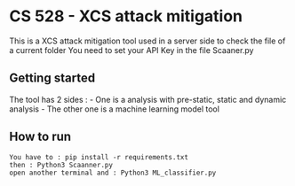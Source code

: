 # CS 528 - XCS attack mitigation
This is a XCS attack mitigation tool used in a server side to check the file of a current folder
You need to set your API Key in the file Scaaner.py

## Getting started
The tool has 2 sides : 
    - One is a analysis with pre-static, static and dynamic analysis
    - The other one is a machine learning model tool
## How to run 
    You have to : pip install -r requirements.txt
    then : Python3 Scaanner.py
    open another terminal and : Python3 ML_classifier.py
